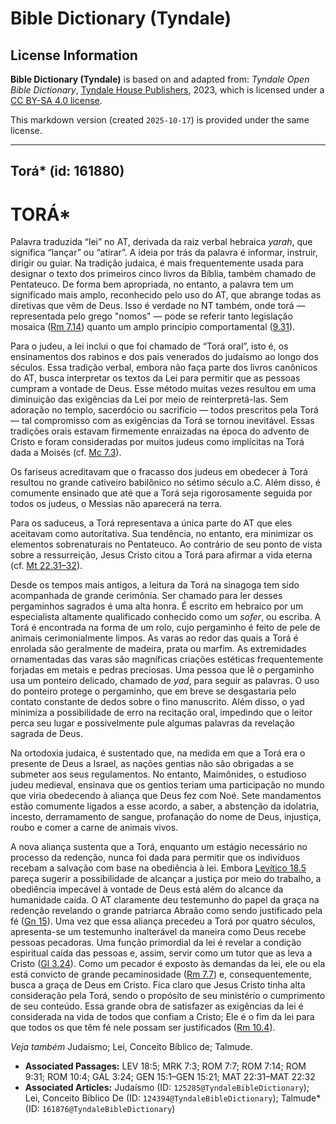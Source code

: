 # Bible Dictionary (Tyndale)

## License Information

**Bible Dictionary (Tyndale)** is based on and adapted from: _Tyndale Open Bible Dictionary_, [Tyndale House Publishers](https://tyndaleopenresources.com/), 2023, which is licensed under a [CC BY-SA 4.0 license](https://creativecommons.org/licenses/by-sa/4.0/legalcode.en).

This markdown version (created `2025-10-17`) is provided under the same license.



--------------------------------

## Torá* (id: 161880)

TORÁ\*
======

Palavra traduzida “lei” no AT, derivada da raiz verbal hebraica *yarah*, que significa “lançar” ou “atirar”. A ideia por trás da palavra é informar, instruir, dirigir ou guiar. Na tradição judaica, é mais frequentemente usada para designar o texto dos primeiros cinco livros da Bíblia, também chamado de Pentateuco. De forma bem apropriada, no entanto, a palavra tem um significado mais amplo, reconhecido pelo uso do AT, que abrange todas as diretivas que vêm de Deus. Isso é verdade no NT também, onde torá — representada pelo grego "nomos" — pode se referir tanto legislação mosaica ([Rm 7\.14](https://ref.ly/Rom7:14)) quanto um amplo princípio comportamental ([9\.31](https://ref.ly/Rom9:31)).

Para o judeu, a lei inclui o que foi chamado de “Torá oral”, isto é, os ensinamentos dos rabinos e dos pais venerados do judaísmo ao longo dos séculos. Essa tradição verbal, embora não faça parte dos livros canônicos do AT, busca interpretar os textos da Lei para permitir que as pessoas cumpram a vontade de Deus. Esse método muitas vezes resultou em uma diminuição das exigências da Lei por meio de reinterpretá\-las. Sem adoração no templo, sacerdócio ou sacrifício — todos prescritos pela Torá — tal compromisso com as exigências da Torá se tornou inevitável. Essas tradições orais estavam firmemente enraizadas na época do advento de Cristo e foram consideradas por muitos judeus como implícitas na Torá dada a Moisés (cf. [Mc 7\.3](https://ref.ly/Mark7:3)).

Os fariseus acreditavam que o fracasso dos judeus em obedecer à Torá resultou no grande cativeiro babilônico no sétimo século a.C. Além disso, é comumente ensinado que até que a Torá seja rigorosamente seguida por todos os judeus, o Messias não aparecerá na terra.

Para os saduceus, a Torá representava a única parte do AT que eles aceitavam como autoritativa. Sua tendência, no entanto, era minimizar os elementos sobrenaturais no Pentateuco. Ao contrário de seu ponto de vista sobre a ressurreição, Jesus Cristo citou a Torá para afirmar a vida eterna (cf. [Mt 22\.31–32](https://ref.ly/Matt22:31-Matt22:32)).

Desde os tempos mais antigos, a leitura da Torá na sinagoga tem sido acompanhada de grande cerimônia. Ser chamado para ler desses pergaminhos sagrados é uma alta honra. É escrito em hebraico por um especialista altamente qualificado conhecido como um *sofer*, ou escriba. A Torá é encontrada na forma de um rolo, cujo pergaminho é feito de pele de animais cerimonialmente limpos. As varas ao redor das quais a Torá é enrolada são geralmente de madeira, prata ou marfim. As extremidades ornamentadas das varas são magníficas criações estéticas frequentemente forjadas em metais e pedras preciosas. Uma pessoa que lê o pergaminho usa um ponteiro delicado, chamado de *yad*, para seguir as palavras. O uso do ponteiro protege o pergaminho, que em breve se desgastaria pelo contato constante de dedos sobre o fino manuscrito. Além disso, o yad minimiza a possibilidade de erro na recitação oral, impedindo que o leitor perca seu lugar e possivelmente pule algumas palavras da revelação sagrada de Deus.

Na ortodoxia judaica, é sustentado que, na medida em que a Torá era o presente de Deus a Israel, as nações gentias não são obrigadas a se submeter aos seus regulamentos. No entanto, Maimônides, o estudioso judeu medieval, ensinava que os gentios teriam uma participação no mundo que viria obedecendo à aliança que Deus fez com Noé. Sete mandamentos estão comumente ligados a esse acordo, a saber, a abstenção da idolatria, incesto, derramamento de sangue, profanação do nome de Deus, injustiça, roubo e comer a carne de animais vivos.

A nova aliança sustenta que a Torá, enquanto um estágio necessário no processo da redenção, nunca foi dada para permitir que os indivíduos recebam a salvação com base na obediência à lei. Embora [Levítico 18\.5](https://ref.ly/Lev18:5) pareça sugerir a possibilidade de alcançar a justiça por meio do trabalho, a obediência impecável à vontade de Deus está além do alcance da humanidade caída. O AT claramente deu testemunho do papel da graça na redenção revelando o grande patriarca Abraão como sendo justificado pela fé ([Gn 15](https://ref.ly/Gen15:1-Gen15:21)). Uma vez que essa aliança precedeu a Torá por quatro séculos, apresenta\-se um testemunho inalterável da maneira como Deus recebe pessoas pecadoras. Uma função primordial da lei é revelar a condição espiritual caída das pessoas e, assim, servir como um tutor que as leva a Cristo ([Gl 3\.24](https://ref.ly/Gal3:24)). Como um pecador é exposto às demandas da lei, ele ou ela está convicto de grande pecaminosidade ([Rm 7\.7](https://ref.ly/Rom7:7)) e, consequentemente, busca a graça de Deus em Cristo. Fica claro que Jesus Cristo tinha alta consideração pela Torá, sendo o propósito de seu ministério o cumprimento de seu conteúdo. Essa grande obra de satisfazer as exigências da lei é considerada na vida de todos que confiam a Cristo; Ele é o fim da lei para que todos os que têm fé nele possam ser justificados ([Rm 10\.4](https://ref.ly/Rom10:4)).

*Veja também* Judaísmo; Lei, Conceito Bíblico de; Talmude.

* **Associated Passages:** LEV 18:5; MRK 7:3; ROM 7:7; ROM 7:14; ROM 9:31; ROM 10:4; GAL 3:24; GEN 15:1–GEN 15:21; MAT 22:31–MAT 22:32
* **Associated Articles:** Judaísmo (ID: `125285@TyndaleBibleDictionary`); Lei, Conceito Bíblico De (ID: `124394@TyndaleBibleDictionary`); Talmude* (ID: `161876@TyndaleBibleDictionary`)

